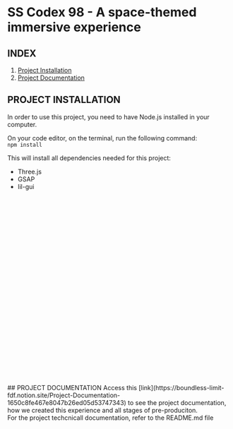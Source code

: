 # SS Codex 98 - A space-themed immersive experience

## INDEX
1. [Project Installation](#project-installation)<br>
2. [Project Documentation](#project-documentation)

## PROJECT INSTALLATION
In order to use this project, you need to have Node.js installed in your computer.

On your code editor, on the terminal, run the following command:<br>
`npm install`

This will install all dependencies needed for this project:
- Three.js<br>
- GSAP<br>
- lil-gui

<br>
<br>
<br>
<br>
<br>
<br>
<br>
<br>
<br>
<br>
<br>
<br>
<br>
<br>
<br>
<br>
<br>
<br>
<br>
<br>
<br>
<br>
<br>
<br>
<br>
## PROJECT DOCUMENTATION
Access this [link](https://boundless-limit-fdf.notion.site/Project-Documentation-1650c8fe467e8047b26ed05d53747343) to see the project documentation, how we created this experience and all stages of pre-produciton.<br>
For the project techcnicall documentation, refer to the README.md file
